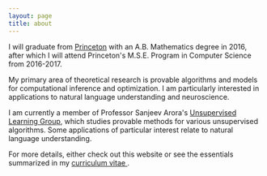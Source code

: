 ```yaml
---
layout: page
title: about
---
```



<!-- example of the message class
<p class="message">
  My name is Kiran Vodrahalli. 
</p>
-->


I will graduate from [Princeton](https://www.princeton.edu) with an A.B. Mathematics degree in 2016, after which I will attend Princeton's M.S.E. Program in Computer Science from 2016-2017. 

My primary area of theoretical research is provable algorithms and models for computational inference and optimization. I am particularly interested in applications to natural language understanding and neuroscience.

I am currently a member of Professor Sanjeev Arora's [Unsupervised Learning Group](http://unsupervised.cs.princeton.edu/), which studies provable methods for various unsupervised algorithms. Some applications of particular interest relate to natural language understanding.

For more details, either check out this website or see the essentials summarized in my <a href="{{ site.baseurl }}/about/cv.pdf" title="cv"> curriculum vitae </a>.
